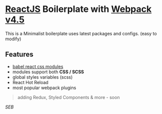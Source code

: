 # [ReactJS](https://github.com/reactjs) Boilerplate with [Webpack v4.5](https://github.com/webpack/webpack "version 4.5")

This is a Minimalist boilerplate uses latest packages and configs. (easy to modify)

## Features

* [babel react css modules](https://github.com/gajus/babel-plugin-react-css-modules)
* modules support both __CSS / SCSS__
* global styles variables (scss)
* React Hot Reload
* most popular webpack plugins

> adding Redux, Styled Components & more - soon


*SEB*

